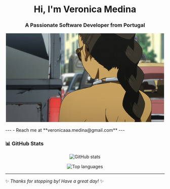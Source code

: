 <h1 align="center">Hi, I'm Veronica Medina</h1>
<h3 align="center"> A Passionate Software Developer from Portugal</h3>

<p align="center">
  <img src="tumblr_moiy1atz0P1qzqnxxo1_500.gif" alt="Michiko Malandro" width="500"/>
</p>
---
-  Reach me at **veronicaaa.medina@gmail.com**  
---

<h3 align="left">📊 GitHub Stats</h3>
<p align="center">
  <img src="https://github-readme-stats.vercel.app/api?username=2121022&show_icons=true&theme=great-gatsby" alt="GitHub stats" />
</p>

<p align="center">
  <img src="https://github-readme-stats.vercel.app/api/top-langs?username=2121022&show_icons=true&locale=en&layout=compact&theme=great-gatsby" alt="Top languages" />
</p>

---

✨ _Thanks for stopping by! Have a great day!_ ✨
